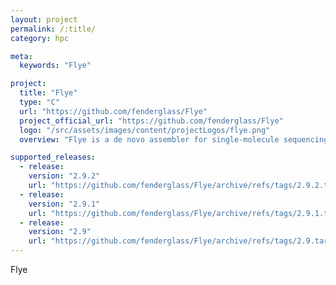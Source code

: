 ```yaml
---
layout: project
permalink: /:title/
category: hpc

meta:
  keywords: "Flye"

project:
  title: "Flye"
  type: "C"
  url: "https://github.com/fenderglass/Flye"
  project_official_url: "https://github.com/fenderglass/Flye"
  logo: "/src/assets/images/content/projectLogos/flye.png"
  overview: "Flye is a de novo assembler for single-molecule sequencing reads, such as those produced by PacBio and Oxford Nanopore Technologies. It is designed for a wide range of datasets, from small bacterial projects to large mammalian-scale assemblies."

supported_releases:
  - release:
    version: "2.9.2"
    url: "https://github.com/fenderglass/Flye/archive/refs/tags/2.9.2.tar.gz"
  - release:
    version: "2.9.1"
    url: "https://github.com/fenderglass/Flye/archive/refs/tags/2.9.1.tar.gz"
  - release:
    version: "2.9"
    url: "https://github.com/fenderglass/Flye/archive/refs/tags/2.9.tar.gz"
---
```


<p>Flye</p>
